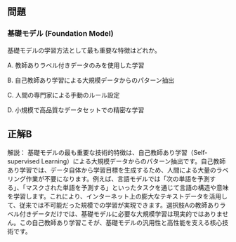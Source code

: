 ## 問題
### 基礎モデル (Foundation Model)
基礎モデルの学習方法として最も重要な特徴はどれか。

A. 教師ありラベル付きデータのみを使用した学習

B. 自己教師あり学習による大規模データからのパターン抽出

C. 人間の専門家による手動のルール設定

D. 小規模で高品質なデータセットでの精密な学習

## 正解B

解説：
基礎モデルの最も重要な技術的特徴は、自己教師あり学習（Self-supervised Learning）による大規模データからのパターン抽出です。自己教師あり学習では、データ自体から学習目標を生成するため、人間による大量のラベリング作業が不要になります。例えば、言語モデルでは「次の単語を予測する」、「マスクされた単語を予測する」といったタスクを通じて言語の構造や意味を学習します。これにより、インターネット上の膨大なテキストデータを活用して、従来では不可能だった規模での学習が実現できます。選択肢Aの教師ありラベル付きデータだけでは、基礎モデルに必要な大規模学習は現実的ではありません。この自己教師あり学習こそが、基礎モデルの汎用性と高性能を支える核心技術です。 